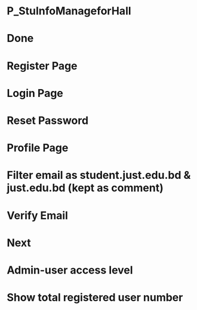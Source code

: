 # P_StuInfoManageforHall

# Done
# Register Page
# Login Page
# Reset Password
# Profile Page
# Filter email as student.just.edu.bd & just.edu.bd (kept as comment)
# Verify Email

# Next
# Admin-user access level
# Show total registered user number

